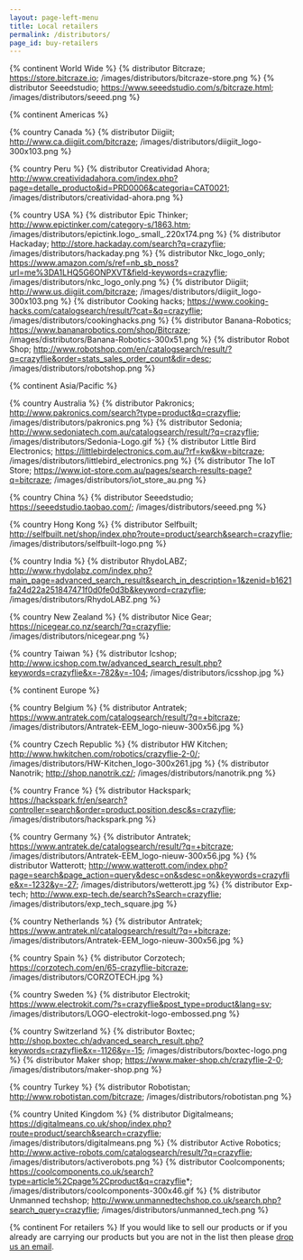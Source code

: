 ```yaml
---
layout: page-left-menu
title: Local retailers
permalink: /distributors/
page_id: buy-retailers
---
```


{% continent World Wide %}
{% distributor Bitcraze; https://store.bitcraze.io; /images/distributors/bitcraze-store.png %}
{% distributor Seeedstudio; https://www.seeedstudio.com/s/bitcraze.html; /images/distributors/seeed.png %}

{% continent Americas %}

{% country Canada %}
{% distributor Diigiit; http://www.ca.diigiit.com/bitcraze; /images/distributors/diigiit_logo-300x103.png %}

{% country Peru %}
{% distributor Creatividad Ahora; http://www.creatividadahora.com/index.php?page=detalle_producto&id=PRD0006&categoria=CAT0021; /images/distributors/creatividad-ahora.png %}

{% country USA %}
{% distributor Epic Thinker; http://www.epictinker.com/category-s/1863.htm; /images/distributors/epictink.logo_.small_.220x174.png %}
{% distributor Hackaday; http://store.hackaday.com/search?q=crazyflie; /images/distributors/hackaday.png %}
{% distributor Nkc_logo_only; https://www.amazon.com/s/ref=nb_sb_noss?url=me%3DA1LHQ5G6ONPXVT&field-keywords=crazyflie; /images/distributors/nkc_logo_only.png %}
{% distributor Diigiit; http://www.us.diigiit.com/bitcraze; /images/distributors/diigiit_logo-300x103.png %}
{% distributor Cooking hacks; https://www.cooking-hacks.com/catalogsearch/result/?cat=&q=crazyflie; /images/distributors/cookinghacks.png %}
{% distributor Banana-Robotics; https://www.bananarobotics.com/shop/Bitcraze; /images/distributors/Banana-Robotics-300x51.png %}
{% distributor Robot Shop; http://www.robotshop.com/en/catalogsearch/result/?q=crazyflie&order=stats_sales_order_count&dir=desc; /images/distributors/robotshop.png %}


{% continent Asia/Pacific %}

{% country Australia %}
{% distributor Pakronics; http://www.pakronics.com/search?type=product&q=crazyflie; /images/distributors/pakronics.png %}
{% distributor Sedonia; http://www.sedoniatech.com.au/catalogsearch/result/?q=crazyflie; /images/distributors/Sedonia-Logo.gif %}
{% distributor Little Bird Electronics; https://littlebirdelectronics.com.au/?rf=kw&kw=bitcraze; /images/distributors/littlebird_electronics.png %}
{% distributor The IoT Store; https://www.iot-store.com.au/pages/search-results-page?q=bitcraze; /images/distributors/iot_store_au.png %}

{% country China %}
{% distributor Seeedstudio; https://seeedstudio.taobao.com/; /images/distributors/seeed.png %}

{% country Hong Kong %}
{% distributor Selfbuilt; http://selfbuilt.net/shop/index.php?route=product/search&search=crazyflie; /images/distributors/selfbuilt-logo.png %}

{% country India %}
{% distributor RhydoLABZ; http://www.rhydolabz.com/index.php?main_page=advanced_search_result&search_in_description=1&zenid=b1621fa24d22a251847471f0d0fe0d3b&keyword=crazyflie; /images/distributors/RhydoLABZ.png %}

{% country New Zealand %}
{% distributor Nice Gear; https://nicegear.co.nz/search/?q=crazyflie; /images/distributors/nicegear.png %}

{% country Taiwan %}
{% distributor Icshop; http://www.icshop.com.tw/advanced_search_result.php?keywords=crazyflie&x=-782&y=-104; /images/distributors/icsshop.jpg %}


{% continent Europe %}

{% country Belgium %}
{% distributor Antratek; https://www.antratek.com/catalogsearch/result/?q=+bitcraze; /images/distributors/Antratek-EEM_logo-nieuw-300x56.jpg %}

{% country Czech Republic %}
{% distributor HW Kitchen; http://www.hwkitchen.com/robotics/crazyflie-2-0/; /images/distributors/HW-Kitchen_logo-300x261.jpg %}
{% distributor Nanotrik; http://shop.nanotrik.cz/; /images/distributors/nanotrik.png %}

{% country France %}
{% distributor Hackspark; https://hackspark.fr/en/search?controller=search&order=product.position.desc&s=crazyflie; /images/distributors/hackspark.png %}

{% country Germany %}
{% distributor Antratek; https://www.antratek.de/catalogsearch/result/?q=+bitcraze; /images/distributors/Antratek-EEM_logo-nieuw-300x56.jpg %}
{% distributor Watterott; http://www.watterott.com/index.php?page=search&page_action=query&desc=on&sdesc=on&keywords=crazyflie&x=-1232&y=-27; /images/distributors/wetterott.jpg %}
{% distributor Exp-tech; http://www.exp-tech.de/search?sSearch=crazyflie; /images/distributors/exp_tech_square.jpg %}

{% country Netherlands %}
{% distributor Antratek; https://www.antratek.nl/catalogsearch/result/?q=+bitcraze; /images/distributors/Antratek-EEM_logo-nieuw-300x56.jpg %}

{% country Spain %}
{% distributor Corzotech; https://corzotech.com/en/65-crazyflie-bitcraze; /images/distributors/CORZOTECH.jpg %}

{% country Sweden %}
{% distributor Electrokit; https://www.electrokit.com/?s=crazyflie&post_type=product&lang=sv; /images/distributors/LOGO-electrokit-logo-embossed.png %}

{% country Switzerland %}
{% distributor Boxtec; http://shop.boxtec.ch/advanced_search_result.php?keywords=crazyflie&x=-1126&y=-15; /images/distributors/boxtec-logo.png %}
{% distributor Maker shop; https://www.maker-shop.ch/crazyflie-2-0; /images/distributors/maker-shop.png %}

{% country Turkey %}
{% distributor Robotistan; http://www.robotistan.com/bitcraze; /images/distributors/robotistan.png %}

{% country United Kingdom %}
{% distributor Digitalmeans; https://digitalmeans.co.uk/shop/index.php?route=product/search&search=crazyflie; /images/distributors/digitalmeans.png %}
{% distributor Active Robotics; http://www.active-robots.com/catalogsearch/result/?q=crazyflie; /images/distributors/activerobots.png %}
{% distributor Coolcomponents; https://coolcomponents.co.uk/search?type=article%2Cpage%2Cproduct&q=crazyflie*; /images/distributors/coolcomponents-300x46.gif %}
{% distributor Unmanned techshop; http://www.unmannedtechshop.co.uk/search.php?search_query=crazyflie; /images/distributors/unmanned_tech.png %}

{% continent For retailers %}
If you would like to sell our products or if you already are carrying our products but you are not in the list then please [drop us an email](/contact/).
